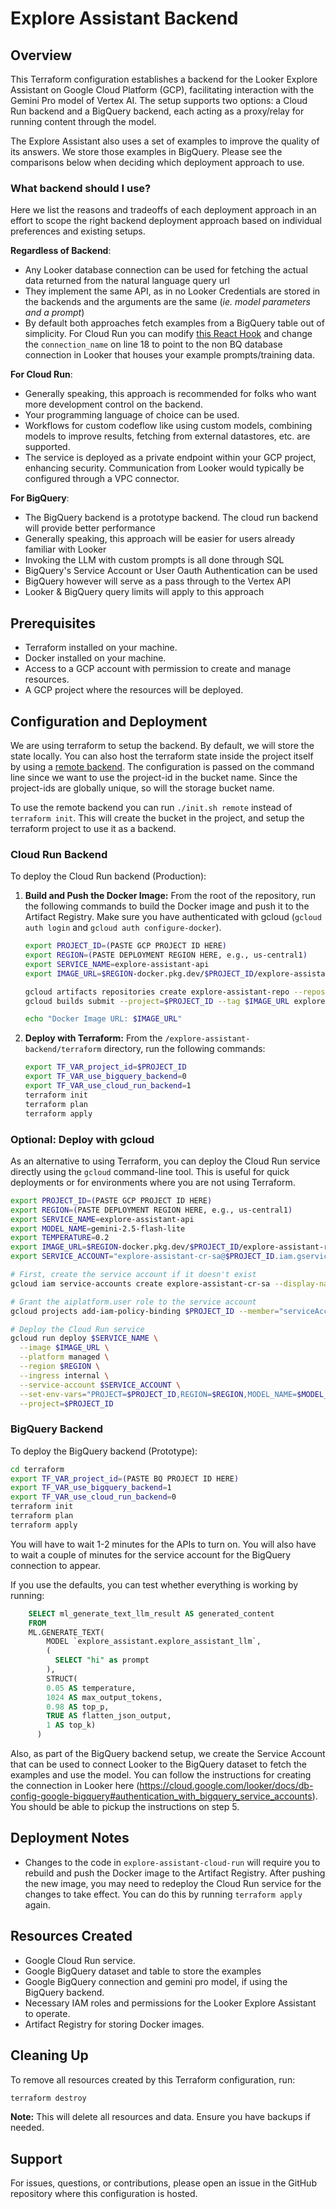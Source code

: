 # Explore Assistant Backend

## Overview

This Terraform configuration establishes a backend for the Looker Explore Assistant on Google Cloud Platform (GCP), facilitating interaction with the Gemini Pro model of Vertex AI. The setup supports two options: a Cloud Run backend and a BigQuery backend, each acting as a proxy/relay for running content through the model.

The Explore Assistant also uses a set of examples to improve the quality of its answers. We store those examples in BigQuery. Please see the comparisons below when deciding which deployment approach to use.

### What backend should I use?

Here we list the reasons and tradeoffs of each deployment approach in an effort to scope the right backend deployment approach based on individual preferences and existing setups. 

**Regardless of Backend**:
* Any Looker database connection can be used for fetching the actual data returned from the natural language query url
* They implement the same API, as in no Looker Credentials are stored in the backends and the arguments are the same (*ie. model parameters and a prompt*)
* By default both approaches fetch examples from a BigQuery table out of simplicity. For Cloud Run you can modify [this React Hook](../explore-assistant-extension/src/hooks/useBigQueryExamples.ts) and change the `connection_name` on line 18 to point to the non BQ database connection in Looker that houses your example prompts/training data.

**For Cloud Run**:
* Generally speaking, this approach is recommended for folks who want more development control on the backend.
* Your programming language of choice can be used.
* Workflows for custom codeflow like using custom models, combining models to improve results, fetching from external datastores, etc. are supported.
* The service is deployed as a private endpoint within your GCP project, enhancing security. Communication from Looker would typically be configured through a VPC connector.

**For BigQuery**:
* The BigQuery backend is a prototype backend. The cloud run backend will provide better performance
* Generally speaking, this approach will be easier for users already familiar with Looker
* Invoking the LLM with custom prompts is all done through SQL
* BigQuery's Service Account or User Oauth Authentication can be used
* BigQuery however will serve as a pass through to the Vertex API
* Looker & BigQuery query limits will apply to this approach 

## Prerequisites

- Terraform installed on your machine.
- Docker installed on your machine.
- Access to a GCP account with permission to create and manage resources.
- A GCP project where the resources will be deployed.

## Configuration and Deployment

We are using terraform to setup the backend. By default, we will store the state locally. You can also host the terraform state inside the project itself by using a [remote backend](https://developer.hashicorp.com/terraform/language/settings/backends/remote). The configuration is passed on the command line since we want to use the project-id in the bucket name. Since the project-ids are globally unique, so will the storage bucket name.

To use the remote backend you can run `./init.sh remote` instead of `terraform init`. This will create the bucket in the project, and setup the terraform project to use it as a backend.

### Cloud Run Backend

To deploy the Cloud Run backend (Production):

1.  **Build and Push the Docker Image:**
    From the root of the repository, run the following commands to build the Docker image and push it to the Artifact Registry. Make sure you have authenticated with gcloud (`gcloud auth login` and `gcloud auth configure-docker`).

    ```bash
    export PROJECT_ID=(PASTE GCP PROJECT ID HERE)
    export REGION=(PASTE DEPLOYMENT REGION HERE, e.g., us-central1)
    export SERVICE_NAME=explore-assistant-api
    export IMAGE_URL=$REGION-docker.pkg.dev/$PROJECT_ID/explore-assistant-repo/$SERVICE_NAME:latest

    gcloud artifacts repositories create explore-assistant-repo --repository-format=docker --location=$REGION --project=$PROJECT_ID
    gcloud builds submit --project=$PROJECT_ID --tag $IMAGE_URL explore-assistant-cloud-function

    echo "Docker Image URL: $IMAGE_URL"
    ```

2.  **Deploy with Terraform:**
    From the `/explore-assistant-backend/terraform` directory, run the following commands:

    ```bash
    export TF_VAR_project_id=$PROJECT_ID
    export TF_VAR_use_bigquery_backend=0
    export TF_VAR_use_cloud_run_backend=1
    terraform init
    terraform plan
    terraform apply
    ```

### Optional: Deploy with gcloud

As an alternative to using Terraform, you can deploy the Cloud Run service directly using the `gcloud` command-line tool. This is useful for quick deployments or for environments where you are not using Terraform.

```bash
export PROJECT_ID=(PASTE GCP PROJECT ID HERE)
export REGION=(PASTE DEPLOYMENT REGION HERE, e.g., us-central1)
export SERVICE_NAME=explore-assistant-api
export MODEL_NAME=gemini-2.5-flash-lite
export TEMPERATURE=0.2
export IMAGE_URL=$REGION-docker.pkg.dev/$PROJECT_ID/explore-assistant-repo/$SERVICE_NAME:latest
export SERVICE_ACCOUNT="explore-assistant-cr-sa@$PROJECT_ID.iam.gserviceaccount.com"

# First, create the service account if it doesn't exist
gcloud iam service-accounts create explore-assistant-cr-sa --display-name="Looker Explore Assistant Cloud Run SA" --project=$PROJECT_ID

# Grant the aiplatform.user role to the service account
gcloud projects add-iam-policy-binding $PROJECT_ID --member="serviceAccount:$SERVICE_ACCOUNT" --role="roles/aiplatform.user"

# Deploy the Cloud Run service
gcloud run deploy $SERVICE_NAME \
  --image $IMAGE_URL \
  --platform managed \
  --region $REGION \
  --ingress internal \
  --service-account $SERVICE_ACCOUNT \
  --set-env-vars="PROJECT=$PROJECT_ID,REGION=$REGION,MODEL_NAME=$MODEL_NAME,TEMPERATURE=$TEMPERATURE" \
  --project=$PROJECT_ID
```



### BigQuery Backend

To deploy the BigQuery backend (Prototype):

```bash
cd terraform 
export TF_VAR_project_id=(PASTE BQ PROJECT ID HERE)
export TF_VAR_use_bigquery_backend=1
export TF_VAR_use_cloud_run_backend=0
terraform init
terraform plan
terraform apply
```

You will have to wait 1-2 minutes for the APIs to turn on. You will also have to wait a couple of minutes for the service account for the BigQuery connection to appear.

If you use the defaults, you can test whether everything is working by running:

```sql
    SELECT ml_generate_text_llm_result AS generated_content
    FROM
    ML.GENERATE_TEXT(
        MODEL `explore_assistant.explore_assistant_llm`,
        (
          SELECT "hi" as prompt
        ),
        STRUCT(
        0.05 AS temperature,
        1024 AS max_output_tokens,
        0.98 AS top_p,
        TRUE AS flatten_json_output,
        1 AS top_k)
      )
```

Also, as part of the BigQuery backend setup, we create the Service Account that can be used to connect Looker to the BigQuery dataset to fetch the examples and use the model. You can follow the instructions for creating the connection in Looker here (https://cloud.google.com/looker/docs/db-config-google-bigquery#authentication_with_bigquery_service_accounts). You should be able to pickup the instructions on step 5. 

## Deployment Notes

- Changes to the code in `explore-assistant-cloud-run` will require you to rebuild and push the Docker image to the Artifact Registry. After pushing the new image, you may need to redeploy the Cloud Run service for the changes to take effect. You can do this by running `terraform apply` again.

## Resources Created

- Google Cloud Run service.
- Google BigQuery dataset and table to store the examples
- Google BigQuery connection and gemini pro model, if using the BigQuery backend.
- Necessary IAM roles and permissions for the Looker Explore Assistant to operate.
- Artifact Registry for storing Docker images.

## Cleaning Up

To remove all resources created by this Terraform configuration, run:

```sh
terraform destroy
```

**Note:** This will delete all resources and data. Ensure you have backups if needed.

## Support

For issues, questions, or contributions, please open an issue in the GitHub repository where this configuration is hosted.
